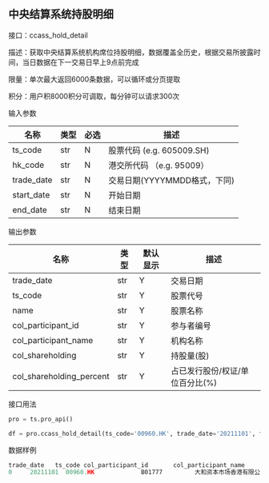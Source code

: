 ## 中央结算系统持股明细

接口：ccass_hold_detail

描述：获取中央结算系统机构席位持股明细，数据覆盖全历史，根据交易所披露时间，当日数据在下一交易日早上9点前完成

限量：单次最大返回6000条数据，可以循环或分页提取

积分：用户积8000积分可调取，每分钟可以请求300次

输入参数

| 名称 | 类型 | 必选 | 描述 |
| --- | --- | --- | --- |
| ts_code | str | N | 股票代码 (e.g. 605009.SH) |
| hk_code | str | N | 港交所代码 （e.g. 95009） |
| trade_date | str | N | 交易日期(YYYYMMDD格式，下同) |
| start_date | str | N | 开始日期 |
| end_date | str | N | 结束日期 |

输出参数

| 名称 | 类型 | 默认显示 | 描述 |
| --- | --- | --- | --- |
| trade_date | str | Y | 交易日期 |
| ts_code | str | Y | 股票代号 |
| name | str | Y | 股票名称 |
| col_participant_id | str | Y | 参与者编号 |
| col_participant_name | str | Y | 机构名称 |
| col_shareholding | str | Y | 持股量(股) |
| col_shareholding_percent | str | Y | 占已发行股份/权证/单位百分比(%) |

接口用法

```python
pro = ts.pro_api()

df = pro.ccass_hold_detail(ts_code='00960.HK', trade_date='20211101', fields='trade_date,ts_code,col_participant_id,col_participant_name,col_shareholding')
```

数据样例

```python
trade_date   ts_code col_participant_id       col_participant_name         col_shareholding
0     20211101  00960.HK             B01777         大和资本市场香港有限公司             3000
```